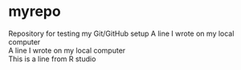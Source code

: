# myrepo
Repository for testing my Git/GitHub setup
A line I wrote on my local computer  
A line I wrote on my local computer  
This is  a line from R studio 